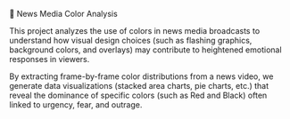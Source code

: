 🎨 News Media Color Analysis

This project analyzes the use of colors in news media broadcasts to understand how visual design choices (such as flashing graphics, background colors, and overlays) may contribute to heightened emotional responses in viewers.

By extracting frame-by-frame color distributions from a news video, we generate data visualizations (stacked area charts, pie charts, etc.) that reveal the dominance of specific colors (such as Red and Black) often linked to urgency, fear, and outrage.
